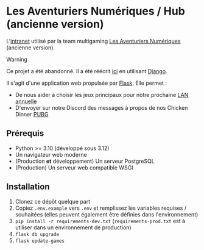 # Les Aventuriers Numériques / Hub (ancienne version)

L'[intranet](https://hub.team-lan.org/) utilisé par la team multigaming [Les Aventuriers Numériques](https://team-lan.org/) (ancienne version).

> [!WARNING]
> Ce projet a été abandonné. Il a été réécrit [ici](https://github.com/Les-Aventuriers-Numeriques/hub.team-lan.org-django) en utilisant [Django](https://www.djangoproject.com/).

Il s'agit d'une application web propulsée par [Flask](https://flask.palletsprojects.com/en/3.0.x/). Elle permet :

  - De nous aider à choisir les jeux principaux pour notre prochaine [LAN annuelle](https://team-lan.org/lan)
  - D'envoyer sur notre Discord des messages à propos de nos Chicken Dinner [PUBG](https://www.pubg.com/fr/main)

## Prérequis

  - Python >= 3.10 (développé sous 3.12)
  - Un navigateur web moderne
  - (Production **et** développement) Un serveur PostgreSQL
  - (Production) Un serveur web compatible WSGI

## Installation

  1. Clonez ce dépôt quelque part 
  2. Copiez `.env.example` vers `.env` et remplissez les variables requises / souhaitées (elles peuvent également être définies dans l'environnement)
  3. `pip install -r requirements-dev.txt` (`requirements-prod.txt` est à utiliser dans un environnement de production)
  4. `flask db upgrade`
  5. `flask update-games`
